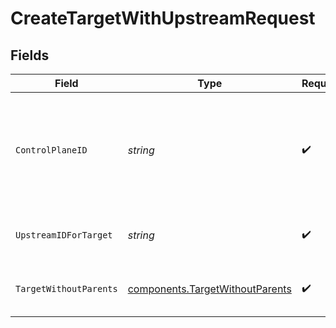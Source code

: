# CreateTargetWithUpstreamRequest


## Fields

| Field                                                                              | Type                                                                               | Required                                                                           | Description                                                                        | Example                                                                            |
| ---------------------------------------------------------------------------------- | ---------------------------------------------------------------------------------- | ---------------------------------------------------------------------------------- | ---------------------------------------------------------------------------------- | ---------------------------------------------------------------------------------- |
| `ControlPlaneID`                                                                   | *string*                                                                           | :heavy_check_mark:                                                                 | The UUID of your control plane. This variable is available in the Konnect manager  | 9524ec7d-36d9-465d-a8c5-83a3c9390458                                               |
| `UpstreamIDForTarget`                                                              | *string*                                                                           | :heavy_check_mark:                                                                 | ID or target of the Target to lookup                                               | 5a078780-5d4c-4aae-984a-bdc6f52113d8                                               |
| `TargetWithoutParents`                                                             | [components.TargetWithoutParents](../../models/components/targetwithoutparents.md) | :heavy_check_mark:                                                                 | Description of new Target for creation                                             |                                                                                    |
